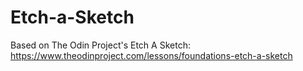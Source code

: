 # Etch-a-Sketch
Based on The Odin Project's Etch A Sketch: https://www.theodinproject.com/lessons/foundations-etch-a-sketch
